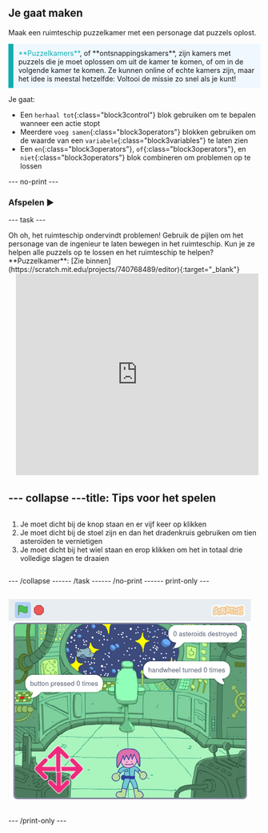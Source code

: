 ## Je gaat maken

Maak een ruimteschip puzzelkamer met een personage dat puzzels oplost.

<p style="border-left: solid; border-width:10px; border-color: #0faeb0; background-color: aliceblue; padding: 10px;">
<span style="color: #0faeb0">**Puzzelkamers**</span>, of **ontsnappingskamers**, zijn kamers met puzzels die je moet oplossen om uit de kamer te komen, of om in de volgende kamer te komen. Ze kunnen online of echte kamers zijn, maar het idee is meestal hetzelfde: Voltooi de missie zo snel als je kunt!
</p>

Je gaat:
+ Een `herhaal tot`{:class="block3control"} blok gebruiken om te bepalen wanneer een actie stopt
+ Meerdere `voeg samen`{:class="block3operators"} blokken gebruiken om de waarde van een `variabele`{:class="block3variables"} te laten zien
+ Een `en`{:class="block3operators"}, `of`{:class="block3operators"}, en `niet`{:class="block3operators"} blok combineren om problemen op te lossen

--- no-print ---

### Afspelen ▶️

--- task ---

<div style="display: flex; flex-wrap: wrap">
<div style="flex-basis: 175px; flex-grow: 1">  
Oh oh, het ruimteschip ondervindt problemen! Gebruik de pijlen om het personage van de ingenieur te laten bewegen in het ruimteschip. Kun je ze helpen alle puzzels op te lossen en het ruimteschip te helpen?
</div>
<div>
**Puzzelkamer**: [Zie binnen](https://scratch.mit.edu/projects/740768489/editor){:target="_blank"}
<div class="scratch-preview" style="margin-left: 15px;">
  <iframe allowtransparency="true" width="485" height="402" src="https://scratch.mit.edu/projects/embed/740768489/?autostart=false" frameborder="0"></iframe>
</div>

</div>

--- collapse ---
---
title: Tips voor het spelen
---

1. Je moet dicht bij de knop staan en er vijf keer op klikken
2. Je moet dicht bij de stoel zijn en dan het dradenkruis gebruiken om tien asteroïden te vernietigen
3. Je moet dicht bij het wiel staan en erop klikken om het in totaal drie volledige slagen te draaien


--- /collapse ---

--- /task ---

--- /no-print ---

--- print-only ---

![Voltooid project](images/showcase_static.png)

--- /print-only ---


